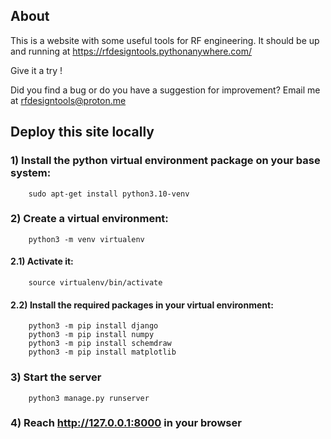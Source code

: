 ## About

This is a website with some useful tools for RF engineering. It should be up and running at https://rfdesigntools.pythonanywhere.com/

Give it a try !

Did you find a bug or do you have a suggestion for improvement? Email me at rfdesigntools@proton.me


## Deploy this site locally
  
### 1) Install the python virtual environment package on your base system:

        sudo apt-get install python3.10-venv

### 2) Create a virtual environment: 

        python3 -m venv virtualenv

####  2.1) Activate it: 
        
        source virtualenv/bin/activate
        
####  2.2) Install the required packages in your virtual environment:

        python3 -m pip install django
        python3 -m pip install numpy
        python3 -m pip install schemdraw
        python3 -m pip install matplotlib
        
### 3) Start the server 
 
        python3 manage.py runserver
        
### 4) Reach http://127.0.0.1:8000 in your browser
